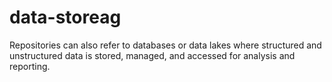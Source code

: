 # data-storeag
Repositories can also refer to databases or data lakes where structured and unstructured data is stored, managed, and accessed for analysis and reporting.
